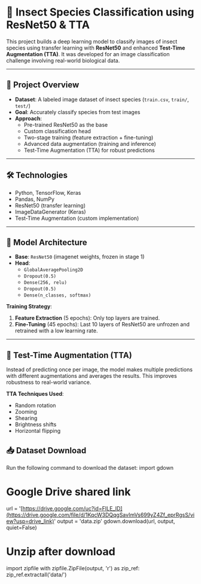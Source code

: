 # 🦋 Insect Species Classification using ResNet50 & TTA

This project builds a deep learning model to classify images of insect species using transfer learning with **ResNet50** and enhanced **Test-Time Augmentation (TTA)**. It was developed for an image classification challenge involving real-world biological data.

---

## 📌 Project Overview

- **Dataset**: A labeled image dataset of insect species (`train.csv`, `train/`, `test/`)
- **Goal**: Accurately classify species from test images
- **Approach**:
  - Pre-trained ResNet50 as the base
  - Custom classification head
  - Two-stage training (feature extraction + fine-tuning)
  - Advanced data augmentation (training and inference)
  - Test-Time Augmentation (TTA) for robust predictions

---

## 🛠 Technologies

- Python, TensorFlow, Keras
- Pandas, NumPy
- ResNet50 (transfer learning)
- ImageDataGenerator (Keras)
- Test-Time Augmentation (custom implementation)

---

## 🧠 Model Architecture

- **Base**: `ResNet50` (imagenet weights, frozen in stage 1)
- **Head**:
  - `GlobalAveragePooling2D`
  - `Dropout(0.5)`
  - `Dense(256, relu)`
  - `Dropout(0.5)`
  - `Dense(n_classes, softmax)`

**Training Strategy**:
1. **Feature Extraction** (5 epochs): Only top layers are trained.
2. **Fine-Tuning** (45 epochs): Last 10 layers of ResNet50 are unfrozen and retrained with a low learning rate.

---

## 🧪 Test-Time Augmentation (TTA)

Instead of predicting once per image, the model makes multiple predictions with different augmentations and averages the results. This improves robustness to real-world variance.

**TTA Techniques Used**:
- Random rotation
- Zooming
- Shearing
- Brightness shifts
- Horizontal flipping

## 📥 Dataset Download
Run the following command to download the dataset:
import gdown

# Google Drive shared link
url = '[https://drive.google.com/uc?id=FILE_ID](https://drive.google.com/file/d/1KqcW3DQqgSavImVs699yZ4Zf_eprRgsS/view?usp=drive_link)'
output = 'data.zip'
gdown.download(url, output, quiet=False)

# Unzip after download
import zipfile
with zipfile.ZipFile(output, 'r') as zip_ref:
    zip_ref.extractall('data/')

